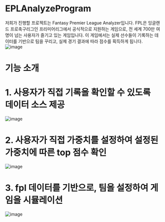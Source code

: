 # EPLAnalyzeProgram

저희가 진행할 프로젝트는 Fantasy Premier League Analyzer입니다.
FPL은 잉글랜드 프로축구리그인 프리미어리그에서 공식적으로 지원하는 게임으로, 전 세계 700만 여명이 넘는 사용자가 즐기고 있는 게임입니다.
이 게임에서는 실제 선수들이 기록하는 데이터를 기반으로 팀을 꾸리고, 실제 경기 결과에 따라 점수를 획득하게 됩니다.
![image](https://user-images.githubusercontent.com/64398993/147643075-129cb73c-bfc2-4364-ac91-1de57b0d7254.png)

# 기능 소개

# 1. 사용자가 직접 기록을 확인할 수 있도록 데이터 소스 제공
![image](https://user-images.githubusercontent.com/64398993/147643060-52681920-0c2d-4d47-b9c7-e8916b44958e.png)

# 2. 사용자가 직접 가중치를 설정하여 설정된 가중치에 따른 top 점수 확인
![image](https://user-images.githubusercontent.com/64398993/147643490-f7bc6804-6554-480f-9a6d-4d21a662c6a5.png)

# 3. fpl 데이터를 기반으로, 팀을 설정하여 게임을 시뮬레이션
![image](https://user-images.githubusercontent.com/64398993/147643049-c485cb2d-417f-45a1-baf2-0326a1a48836.png)
